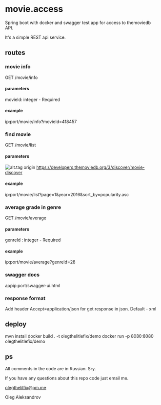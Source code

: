 # movie.access 
Spring boot with docker and swagger test app for access to themoviedb API.

It's a simple REST api service.
## routes
### movie info
GET /movie/info
#### parameters
movieId: integer - Required
#### example
ip:port/movie/info?movieId=418457
### find movie
GET /movie/list
#### parameters
![alt.tag](https://pp.userapi.com/c846324/v846324571/1be346/qj7qTxUwg6k.jpg)
origin https://developers.themoviedb.org/3/discover/movie-discover
#### example
ip:port/movie/list?page=1&year=2016&sort_by=popularity.asc
### average grade in genre
GET /movie/average
#### parameters
genreId : integer - Required
#### example 
ip:port/movie/average?genreId=28
### swagger docs
appip:port/swagger-ui.html
### response format
Add header Accept=application/json for get response in json. 
Default - xml

## deploy 
mvn install
docker build . -t olegthelitlefix/demo
docker run -p 8080:8080 olegthelitlefix/demo

## ps
All comments in the code are in Russian. Sry.

If you have any questions about this repo code just email me.

olegthelilfix@pm.me

Oleg Aleksandrov